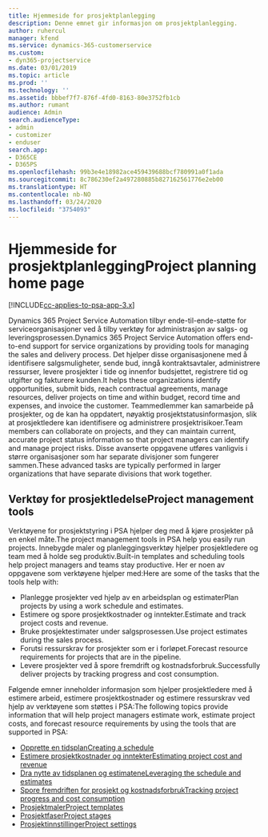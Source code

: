 ```yaml
---
title: Hjemmeside for prosjektplanlegging
description: Denne emnet gir informasjon om prosjektplanlegging.
author: ruhercul
manager: kfend
ms.service: dynamics-365-customerservice
ms.custom:
- dyn365-projectservice
ms.date: 03/01/2019
ms.topic: article
ms.prod: ''
ms.technology: ''
ms.assetid: bbbef7f7-876f-4fd0-8163-80e3752fb1cb
ms.author: rumant
audience: Admin
search.audienceType:
- admin
- customizer
- enduser
search.app:
- D365CE
- D365PS
ms.openlocfilehash: 99b3e4e18982ace459439688bcf780991a0f1ada
ms.sourcegitcommit: 8c786230ef2a497280885b827162561776e2eb00
ms.translationtype: HT
ms.contentlocale: nb-NO
ms.lasthandoff: 03/24/2020
ms.locfileid: "3754093"
---
```

# <a name="project-planning-home-page"></a><span data-ttu-id="74d4f-103">Hjemmeside for prosjektplanlegging</span><span class="sxs-lookup"><span data-stu-id="74d4f-103">Project planning home page</span></span>

[!INCLUDE[cc-applies-to-psa-app-3.x](../includes/cc-applies-to-psa-app-3x.md)]

<span data-ttu-id="74d4f-104">Dynamics 365 Project Service Automation tilbyr ende-til-ende-støtte for serviceorganisasjoner ved å tilby verktøy for administrasjon av salgs- og leveringsprosessen.</span><span class="sxs-lookup"><span data-stu-id="74d4f-104">Dynamics 365 Project Service Automation offers end-to-end support for service organizations by providing tools for managing the sales and delivery process.</span></span> <span data-ttu-id="74d4f-105">Det hjelper disse organisasjonene med å identifisere salgsmuligheter, sende bud, inngå kontraktsavtaler, administrere ressurser, levere prosjekter i tide og innenfor budsjettet, registrere tid og utgifter og fakturere kunden.</span><span class="sxs-lookup"><span data-stu-id="74d4f-105">It helps these organizations identify opportunities, submit bids, reach contractual agreements, manage resources, deliver projects on time and within budget, record time and expenses, and invoice the customer.</span></span> <span data-ttu-id="74d4f-106">Teammedlemmer kan samarbeide på prosjekter, og de kan ha oppdatert, nøyaktig prosjektstatusinformasjon, slik at prosjektledere kan identifisere og administrere prosjektrisikoer.</span><span class="sxs-lookup"><span data-stu-id="74d4f-106">Team members can collaborate on projects, and they can maintain current, accurate project status information so that project managers can identify and manage project risks.</span></span> <span data-ttu-id="74d4f-107">Disse avanserte oppgavene utføres vanligvis i større organisasjoner som har separate divisjoner som fungerer sammen.</span><span class="sxs-lookup"><span data-stu-id="74d4f-107">These advanced tasks are typically performed in larger organizations that have separate divisions that work together.</span></span>

## <a name="project-management-tools"></a><span data-ttu-id="74d4f-108">Verktøy for prosjektledelse</span><span class="sxs-lookup"><span data-stu-id="74d4f-108">Project management tools</span></span>

<span data-ttu-id="74d4f-109">Verktøyene for prosjektstyring i PSA hjelper deg med å kjøre prosjekter på en enkel måte.</span><span class="sxs-lookup"><span data-stu-id="74d4f-109">The project management tools in PSA help you easily run projects.</span></span> <span data-ttu-id="74d4f-110">Innebygde maler og planleggingsverktøy hjelper prosjektledere og team med å holde seg produktiv.</span><span class="sxs-lookup"><span data-stu-id="74d4f-110">Built-in templates and scheduling tools help project managers and teams stay productive.</span></span> <span data-ttu-id="74d4f-111">Her er noen av oppgavene som verktøyene hjelper med:</span><span class="sxs-lookup"><span data-stu-id="74d4f-111">Here are some of the tasks that the tools help with:</span></span>

- <span data-ttu-id="74d4f-112">Planlegge prosjekter ved hjelp av en arbeidsplan og estimater</span><span class="sxs-lookup"><span data-stu-id="74d4f-112">Plan projects by using a work schedule and estimates.</span></span>
- <span data-ttu-id="74d4f-113">Estimere og spore prosjektkostnader og inntekter.</span><span class="sxs-lookup"><span data-stu-id="74d4f-113">Estimate and track project costs and revenue.</span></span>
- <span data-ttu-id="74d4f-114">Bruke prosjektestimater under salgsprosessen.</span><span class="sxs-lookup"><span data-stu-id="74d4f-114">Use project estimates during the sales process.</span></span>
- <span data-ttu-id="74d4f-115">Forutsi ressurskrav for prosjekter som er i forløpet.</span><span class="sxs-lookup"><span data-stu-id="74d4f-115">Forecast resource requirements for projects that are in the pipeline.</span></span>
- <span data-ttu-id="74d4f-116">Levere prosjekter ved å spore fremdrift og kostnadsforbruk.</span><span class="sxs-lookup"><span data-stu-id="74d4f-116">Successfully deliver projects by tracking progress and cost consumption.</span></span>

<span data-ttu-id="74d4f-117">Følgende emner inneholder informasjon som hjelper prosjektledere med å estimere arbeid, estimere prosjektkostnader og estimere ressurskrav ved hjelp av verktøyene som støttes i PSA:</span><span class="sxs-lookup"><span data-stu-id="74d4f-117">The following topics provide information that will help project managers estimate work, estimate project costs, and forecast resource requirements by using the tools that are supported in PSA:</span></span>

- [<span data-ttu-id="74d4f-118">Opprette en tidsplan</span><span class="sxs-lookup"><span data-stu-id="74d4f-118">Creating a schedule</span></span>](project-creating.md)
- [<span data-ttu-id="74d4f-119">Estimere prosjektkostnader og inntekter</span><span class="sxs-lookup"><span data-stu-id="74d4f-119">Estimating project cost and revenue</span></span>](project-estimating.md)
- [<span data-ttu-id="74d4f-120">Dra nytte av tidsplanen og estimatene</span><span class="sxs-lookup"><span data-stu-id="74d4f-120">Leveraging the schedule and estimates</span></span>](project-leveraging.md)
- [<span data-ttu-id="74d4f-121">Spore fremdriften for prosjekt og kostnadsforbruk</span><span class="sxs-lookup"><span data-stu-id="74d4f-121">Tracking project progress and cost consumption</span></span>](project-tracking.md)
- [<span data-ttu-id="74d4f-122">Prosjektmaler</span><span class="sxs-lookup"><span data-stu-id="74d4f-122">Project templates</span></span>](project-templates.md)
- [<span data-ttu-id="74d4f-123">Prosjektfaser</span><span class="sxs-lookup"><span data-stu-id="74d4f-123">Project stages</span></span>](project-stages.md)
- [<span data-ttu-id="74d4f-124">Prosjektinnstillinger</span><span class="sxs-lookup"><span data-stu-id="74d4f-124">Project settings</span></span>](project-settings.md)
